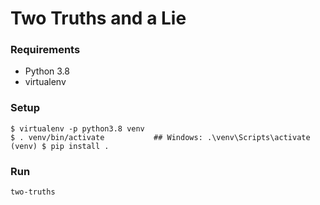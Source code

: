 # Two Truths and a Lie

### Requirements
* Python 3.8
* virtualenv

### Setup
```
$ virtualenv -p python3.8 venv
$ . venv/bin/activate           ## Windows: .\venv\Scripts\activate
(venv) $ pip install .
```

### Run
```
two-truths
```
